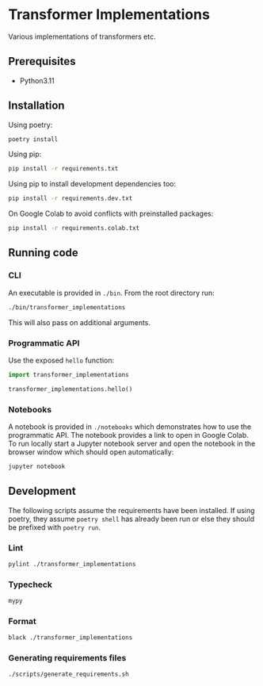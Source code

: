 # Transformer Implementations

Various implementations of transformers etc.

## Prerequisites

- Python3.11

## Installation

Using poetry:

```sh
poetry install
```

Using pip:

```sh
pip install -r requirements.txt
```

Using pip to install development dependencies too:

```sh
pip install -r requirements.dev.txt
```

On Google Colab to avoid conflicts with preinstalled packages:

```sh
pip install -r requirements.colab.txt
```

## Running code

### CLI

An executable is provided in `./bin`. From the root directory run:

```sh
./bin/transformer_implementations
```

This will also pass on additional arguments.

### Programmatic API

Use the exposed `hello` function:

```py
import transformer_implementations

transformer_implementations.hello()
```

### Notebooks

A notebook is provided in `./notebooks` which demonstrates how to use the programmatic API. The notebook provides a link to open in Google Colab. To run locally start a Jupyter notebook server and open the notebook in the browser window which should open automatically:

```sh
jupyter notebook
```

## Development

The following scripts assume the requirements have been installed. If using poetry, they assume `poetry shell` has already been run or else they should be prefixed with `poetry run`.

### Lint

```sh
pylint ./transformer_implementations
```

### Typecheck

```sh
mypy
```

### Format

```sh
black ./transformer_implementations
```

### Generating requirements files

```sh
./scripts/generate_requirements.sh
```
